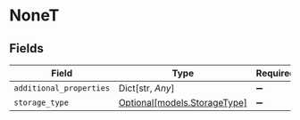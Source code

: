 # NoneT


## Fields

| Field                                                    | Type                                                     | Required                                                 | Description                                              |
| -------------------------------------------------------- | -------------------------------------------------------- | -------------------------------------------------------- | -------------------------------------------------------- |
| `additional_properties`                                  | Dict[str, *Any*]                                         | :heavy_minus_sign:                                       | N/A                                                      |
| `storage_type`                                           | [Optional[models.StorageType]](../models/storagetype.md) | :heavy_minus_sign:                                       | N/A                                                      |